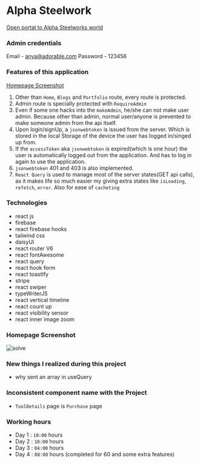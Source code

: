 # Alpha Steelwork

[Open portal to Alpha Steelworks world](https://alpha-steelwork.web.app/)

### Admin credentials

Email - anya@adorable.com
Password - 123456

### Features of this application

[Homepage Screenshot](https://github.com/ThakurSaad/alpha-steelwork-frontend#homepage-screenshot)

1. Other than `Home`, `Blogs` and `Portfolio` route, every route is protected.
2. Admin route is specially protected with `RequireAdmin`
3. Even if some one hacks into the `makeAdmin`, he/she can not make user admin. Because other than admin, normal user/anyone is prevented to make someone admin from the api itself.
4. Upon login/signUp, a `jsonwebtoken` is issued from the server. Which is stored in the local Storage of the device the user has logged in/singed up from.
5. If the `accessToken` aka `jsonwebtoken` is expired(which is one hour) the user is automatically logged out from the application. And has to log in again to use the application.
6. `jsonwebtoken` 401 and 403 is also implemented.
7. `React Query` is used to manage most of the server states(GET api calls), as it makes life so much easier my giving extra states like `isLoading`, `refetch`, `error`. Also for ease of `cacheting`

### Technologies

- react js
- firebase
- react firebase hooks
- tailwind css
- daisyUI
- react router V6
- react fontAwesome
- react query
- react hook form
- react toastIfy
- stripe
- react swiper
- typeWriterJS
- react vertical timeline
- react count up
- react visibility sensor
- react inner image zoom

### Homepage Screenshot

![solve](https://github.com/ThakurSaad/alpha-steelwork-frontend/blob/main/src/assets/screenshot.png)

### New things I realized during this project

- why sent an array in useQuery

### Inconsistent component name with the Project

- `ToolDetails` page is `Purchase` page

### Working hours

- Day 1 : `10:00` hours
- Day 2 : `10:00` hours
- Day 3 : `04:00` hours
- Day 4 : `08:00` hours (completed for 60 and some extra features)